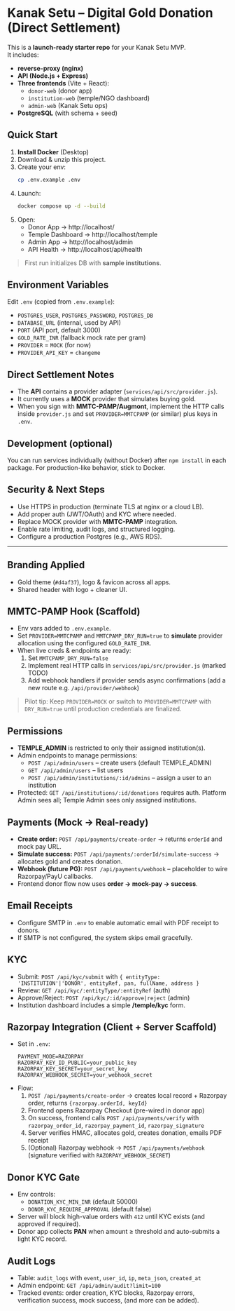 # Kanak Setu – Digital Gold Donation (Direct Settlement)

This is a **launch-ready starter repo** for your Kanak Setu MVP.  
It includes:

- **reverse-proxy (nginx)**
- **API (Node.js + Express)**
- **Three frontends** (Vite + React):
  - `donor-web` (donor app)
  - `institution-web` (temple/NGO dashboard)
  - `admin-web` (Kanak Setu ops)
- **PostgreSQL** (with schema + seed)

## Quick Start

1) **Install Docker** (Desktop)  
2) Download & unzip this project.  
3) Create your env:
   ```bash
   cp .env.example .env
   ```
4) Launch:
   ```bash
   docker compose up -d --build
   ```
5) Open:
   - Donor App → http://localhost/
   - Temple Dashboard → http://localhost/temple
   - Admin App → http://localhost/admin
   - API Health → http://localhost/api/health

> First run initializes DB with **sample institutions**.

## Environment Variables

Edit `.env` (copied from `.env.example`):

- `POSTGRES_USER`, `POSTGRES_PASSWORD`, `POSTGRES_DB`
- `DATABASE_URL` (internal, used by API)
- `PORT` (API port, default 3000)
- `GOLD_RATE_INR` (fallback mock rate per gram)
- `PROVIDER` = `MOCK` (for now)
- `PROVIDER_API_KEY` = `changeme`

## Direct Settlement Notes

- The **API** contains a provider adapter (`services/api/src/provider.js`).
- It currently uses a **MOCK** provider that simulates buying gold.
- When you sign with **MMTC-PAMP/Augmont**, implement the HTTP calls inside `provider.js` and set `PROVIDER=MMTCPAMP` (or similar) plus keys in `.env`.

## Development (optional)

You can run services individually (without Docker) after `npm install` in each package. For production-like behavior, stick to Docker.

## Security & Next Steps

- Use HTTPS in production (terminate TLS at nginx or a cloud LB).
- Add proper auth (JWT/OAuth) and KYC where needed.
- Replace MOCK provider with **MMTC-PAMP** integration.
- Enable rate limiting, audit logs, and structured logging.
- Configure a production Postgres (e.g., AWS RDS).

---

## Branding Applied
- Gold theme (`#d4af37`), logo & favicon across all apps.
- Shared header with logo + cleaner UI.

## MMTC-PAMP Hook (Scaffold)
- Env vars added to `.env.example`.
- Set `PROVIDER=MMTCPAMP` and `MMTCPAMP_DRY_RUN=true` to **simulate** provider allocation using the configured `GOLD_RATE_INR`.
- When live creds & endpoints are ready:
  1. Set `MMTCPAMP_DRY_RUN=false`
  2. Implement real HTTP calls in `services/api/src/provider.js` (marked TODO)
  3. Add webhook handlers if provider sends async confirmations (add a new route e.g. `/api/provider/webhook`)

> Pilot tip: Keep `PROVIDER=MOCK` or switch to `PROVIDER=MMTCPAMP` with `DRY_RUN=true` until production credentials are finalized.


## Permissions
- **TEMPLE_ADMIN** is restricted to only their assigned institution(s).
- Admin endpoints to manage permissions:
  - `POST /api/admin/users` – create users (default TEMPLE_ADMIN)
  - `GET /api/admin/users` – list users
  - `POST /api/admin/institutions/:id/admins` – assign a user to an institution
- Protected: `GET /api/institutions/:id/donations` requires auth. Platform Admin sees all; Temple Admin sees only assigned institutions.

## Payments (Mock → Real-ready)
- **Create order:** `POST /api/payments/create-order` → returns `orderId` and mock pay URL.
- **Simulate success:** `POST /api/payments/:orderId/simulate-success` → allocates gold and creates donation.
- **Webhook (future PG):** `POST /api/payments/webhook` – placeholder to wire Razorpay/PayU callbacks.
- Frontend donor flow now uses **order → mock-pay → success**.

## Email Receipts
- Configure SMTP in `.env` to enable automatic email with PDF receipt to donors.
- If SMTP is not configured, the system skips email gracefully.

## KYC
- Submit: `POST /api/kyc/submit` with `{ entityType: 'INSTITUTION'|'DONOR', entityRef, pan, fullName, address }`
- Review: `GET /api/kyc/:entityType/:entityRef` (auth)
- Approve/Reject: `POST /api/kyc/:id/approve|reject` (admin)
- Institution dashboard includes a simple **/temple/kyc** form.

## Razorpay Integration (Client + Server Scaffold)
- Set in `.env`:
  ```
  PAYMENT_MODE=RAZORPAY
  RAZORPAY_KEY_ID_PUBLIC=your_public_key
  RAZORPAY_KEY_SECRET=your_secret_key
  RAZORPAY_WEBHOOK_SECRET=your_webhook_secret
  ```
- Flow:
  1. `POST /api/payments/create-order` → creates local record + Razorpay order, returns `{razorpay.orderId, keyId}`
  2. Frontend opens Razorpay Checkout (pre-wired in donor app)
  3. On success, frontend calls `POST /api/payments/verify` with `razorpay_order_id`, `razorpay_payment_id`, `razorpay_signature`
  4. Server verifies HMAC, allocates gold, creates donation, emails PDF receipt
  5. (Optional) Razorpay webhook → `POST /api/payments/webhook` (signature verified with `RAZORPAY_WEBHOOK_SECRET`)

## Donor KYC Gate
- Env controls:
  - `DONATION_KYC_MIN_INR` (default 50000)
  - `DONOR_KYC_REQUIRE_APPROVAL` (default false)
- Server will block high-value orders with `412` until KYC exists (and approved if required).
- Donor app collects **PAN** when amount ≥ threshold and auto-submits a light KYC record.

## Audit Logs
- Table: `audit_logs` with `event`, `user_id`, `ip`, `meta_json`, `created_at`
- Admin endpoint: `GET /api/admin/audit?limit=100`
- Tracked events: order creation, KYC blocks, Razorpay errors, verification success, mock success, (and more can be added).
